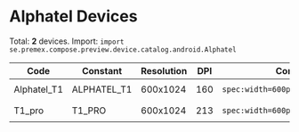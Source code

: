 # Alphatel Devices

Total: **2** devices. Import: `import se.premex.compose.preview.device.catalog.android.Alphatel`

| Code | Constant | Resolution | DPI | Compose Spec | Preview Usage |
|------|----------|------------|-----|-------------|---------------|
| Alphatel_T1 | ALPHATEL_T1 | 600x1024 | 160 | `spec:width=600px,height=1024px,dpi=160` | `@Preview(device = Alphatel.ALPHATEL_T1)` |
| T1_pro | T1_PRO | 600x1024 | 213 | `spec:width=600px,height=1024px,dpi=213` | `@Preview(device = Alphatel.T1_PRO)` |

<!-- Generated automatically. Do not edit manually. -->
